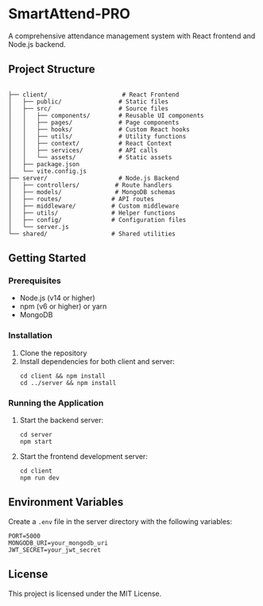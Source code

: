 # SmartAttend-PRO

A comprehensive attendance management system with React frontend and Node.js backend.

## Project Structure

```

├── client/                     # React Frontend
│   ├── public/                # Static files
│   ├── src/                   # Source files
│   │   ├── components/        # Reusable UI components
│   │   ├── pages/             # Page components
│   │   ├── hooks/             # Custom React hooks
│   │   ├── utils/             # Utility functions
│   │   ├── context/           # React Context
│   │   ├── services/          # API calls
│   │   └── assets/            # Static assets
│   ├── package.json
│   └── vite.config.js
├── server/                    # Node.js Backend
│   ├── controllers/          # Route handlers
│   ├── models/               # MongoDB schemas
│   ├── routes/              # API routes
│   ├── middleware/          # Custom middleware
│   ├── utils/               # Helper functions
│   ├── config/              # Configuration files
│   └── server.js
└── shared/                  # Shared utilities
```

## Getting Started

### Prerequisites
- Node.js (v14 or higher)
- npm (v6 or higher) or yarn
- MongoDB

### Installation

1. Clone the repository
2. Install dependencies for both client and server:
   ```
   cd client && npm install
   cd ../server && npm install
   ```

### Running the Application

1. Start the backend server:
   ```
   cd server
   npm start
   ```

2. Start the frontend development server:
   ```
   cd client
   npm run dev
   ```

## Environment Variables

Create a `.env` file in the server directory with the following variables:
```
PORT=5000
MONGODB_URI=your_mongodb_uri
JWT_SECRET=your_jwt_secret
```

## License

This project is licensed under the MIT License.

